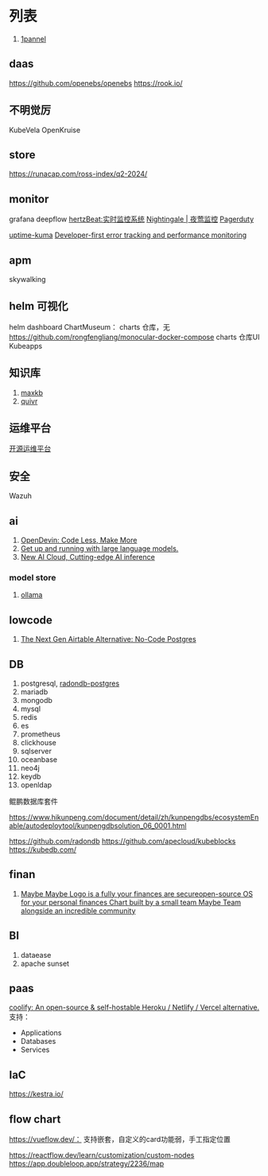 # 列表

1. [1pannel](https://1panel.cn/)


## daas


https://github.com/openebs/openebs
https://rook.io/


## 不明觉厉
KubeVela 
OpenKruise
## store

https://runacap.com/ross-index/q2-2024/


## monitor

grafana
deepflow
[hertzBeat:实时监控系统](https://hertzbeat.apache.org/zh-cn/)
[Nightingale | 夜莺监控](https://n9e.github.io/zh/)
[Pagerduty]()

[uptime-kuma](https://github.com/louislam/uptime-kuma)
[Developer-first error tracking and performance monitoring](sentry.io)

## apm 
skywalking

## helm 可视化
helm dashboard
ChartMuseum： charts 仓库，无
https://github.com/rongfengliang/monocular-docker-compose charts 仓库UI
Kubeapps
## 知识库

1. [maxkb]()
2. [quivr]()

## 运维平台

[开源运维平台](https://github.com/openspug/spug)

## 安全

Wazuh 

## ai 

1. [OpenDevin: Code Less, Make More](https://github.com/OpenDevin/OpenDevin)
2. [Get up and running with large language models.](https://ollama.com/)
3. [New AI Cloud, Cutting-edge AI inference](https://www.lepton.ai/)




### model store

1. [ollama](https://ollama.com/library)

## lowcode 

1. [The Next Gen Airtable Alternative: No-Code Postgres](teable.io)

## DB 

1. postgresql, [radondb-postgres](https://github.com/radondb/multi-platform-postgresql)
2. mariadb
3. mongodb
4. mysql
5. redis
6. es
7. prometheus
8. clickhouse
9. sqlserver
10. oceanbase
11. neo4j
12. keydb
13. openldap

鲲鹏数据库套件

https://www.hikunpeng.com/document/detail/zh/kunpengdbs/ecosystemEnable/autodeploytool/kunpengdbsolution_06_0001.html

https://github.com/radondb
https://github.com/apecloud/kubeblocks
https://kubedb.com/

## finan

1. [Maybe Maybe Logo is a fully your finances are secureopen-source OS for your personal finances Chart built by a small team Maybe Team alongside an incredible community ](https://maybe.co/)
## BI
1. dataease
2. apache sunset





## paas

[coolify:  An open-source & self-hostable Heroku / Netlify / Vercel alternative.](https://coolify.io/)
支持： 
- Applications
- Databases
- Services



## IaC


https://kestra.io/

## flow chart

https://vueflow.dev/： 支持嵌套，自定义的card功能弱，手工指定位置

https://reactflow.dev/learn/customization/custom-nodes
https://app.doubleloop.app/strategy/2236/map